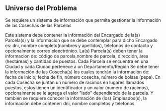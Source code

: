 ## Universo del Problema

Se requiere un sistema de información que permita gestionar la información de las Cosechas de las Parcelas

Este sistema debe contener la información del Encargado de la(s) Parcela(s) y la informacion que se debe contemplar para dicho Encargado es: dni, nombre completo(nombres y apellidos), telefonos de contacto y opcionalmente correo eleectrónico. La(s) Parcela(s) deben tener la informacion de: código de parcela,nombre de parcela, dirección, área (hectáreas) y cantidad de puestos. Cada Parcela se encuentra en una Ciudad y cada Ciudad pertenece a un Departamento/Región
Se debe tener la información de las Cosecha(s) los cuales tendrán la información de: fecha de inicio, fecha de fin, número cosecha, número de bolsas (pepa). 
En cada Cosecha se juntan un numero de racimos en lugares llamados puestos, estos tienen un identificador y un valor (numero de racimos), opcionalmente se le agrega el valor "lado" dependiendo de la parcela.
Y también se requiere conocer la información de (los) Empleados(s), la información debe contener: dni, nombre completos y telefonos.